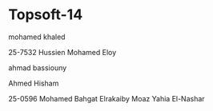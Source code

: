 Topsoft-14
==========

mohamed khaled

25-7532 Hussien Mohamed Eloy

ahmad bassiouny

Ahmed Hisham

25-0596 Mohamed Bahgat Elrakaiby
Moaz Yahia El-Nashar


